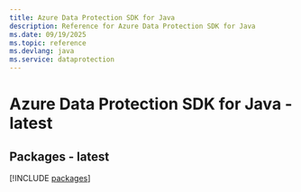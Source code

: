 ```yaml
---
title: Azure Data Protection SDK for Java
description: Reference for Azure Data Protection SDK for Java
ms.date: 09/19/2025
ms.topic: reference
ms.devlang: java
ms.service: dataprotection
---
```

# Azure Data Protection SDK for Java - latest
## Packages - latest
[!INCLUDE [packages](data-protection-index.md)]